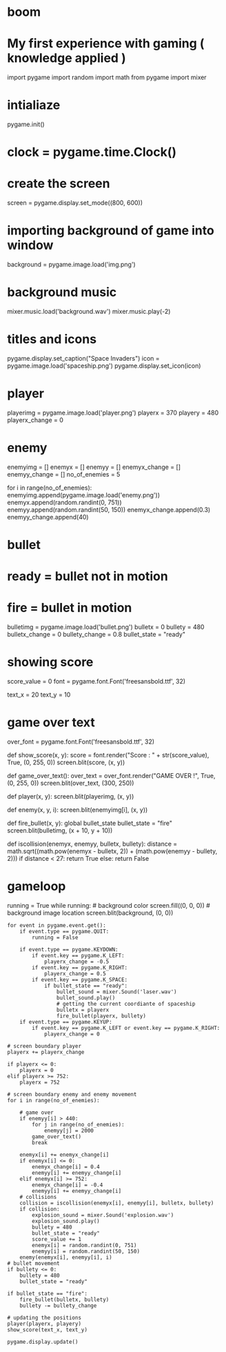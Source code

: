 # boom
# My first experience with gaming ( knowledge applied )
import pygame
import random
import math
from pygame import mixer

# intialiaze
pygame.init()
# clock = pygame.time.Clock()

# create the screen
screen = pygame.display.set_mode((800, 600))

# importing background of game into window
background = pygame.image.load('img.png')

# background music
mixer.music.load('background.wav')
mixer.music.play(-2)

# titles and icons
pygame.display.set_caption("Space Invaders")
icon = pygame.image.load('spaceship.png')
pygame.display.set_icon(icon)

# player
playerimg = pygame.image.load('player.png')
playerx = 370
playery = 480
playerx_change = 0

# enemy
enemyimg = []
enemyx = []
enemyy = []
enemyx_change = []
enemyy_change = []
no_of_enemies = 5

for i in range(no_of_enemies):
    enemyimg.append(pygame.image.load('enemy.png'))
    enemyx.append(random.randint(0, 751))
    enemyy.append(random.randint(50, 150))
    enemyx_change.append(0.3)
    enemyy_change.append(40)

# bullet
# ready = bullet not in motion
# fire = bullet in motion
bulletimg = pygame.image.load('bullet.png')
bulletx = 0
bullety = 480
bulletx_change = 0
bullety_change = 0.8
bullet_state = "ready"

# showing score
score_value = 0
font = pygame.font.Font('freesansbold.ttf', 32)

text_x = 20
text_y = 10

# game over text
over_font = pygame.font.Font('freesansbold.ttf', 32)


def show_score(x, y):
    score = font.render("Score : " + str(score_value), True, (0, 255, 0))
    screen.blit(score, (x, y))


def game_over_text():
    over_text = over_font.render("GAME OVER !", True, (0, 255, 0))
    screen.blit(over_text, (300, 250))


def player(x, y):
    screen.blit(playerimg, (x, y))


def enemy(x, y, i):
    screen.blit(enemyimg[i], (x, y))


def fire_bullet(x, y):
    global bullet_state
    bullet_state = "fire"
    screen.blit(bulletimg, (x + 10, y + 10))


def iscollision(enemyx, enemyy, bulletx, bullety):
    distance = math.sqrt((math.pow(enemyx - bulletx, 2)) + (math.pow(enemyy - bullety, 2)))
    if distance < 27:
        return True
    else:
        return False


# gameloop
running = True
while running:
    # background color
    screen.fill((0, 0, 0))
    # background image location
    screen.blit(background, (0, 0))

    for event in pygame.event.get():
        if event.type == pygame.QUIT:
            running = False

        if event.type == pygame.KEYDOWN:
            if event.key == pygame.K_LEFT:
                playerx_change = -0.5
            if event.key == pygame.K_RIGHT:
                playerx_change = 0.5
            if event.key == pygame.K_SPACE:
                if bullet_state == "ready":
                    bullet_sound = mixer.Sound('laser.wav')
                    bullet_sound.play()
                    # getting the current coordiante of spaceship
                    bulletx = playerx
                    fire_bullet(playerx, bullety)
        if event.type == pygame.KEYUP:
            if event.key == pygame.K_LEFT or event.key == pygame.K_RIGHT:
                playerx_change = 0

    # screen boundary player
    playerx += playerx_change

    if playerx <= 0:
        playerx = 0
    elif playerx >= 752:
        playerx = 752

    # screen boundary enemy and enemy movement
    for i in range(no_of_enemies):

        # game over
        if enemyy[i] > 440:
            for j in range(no_of_enemies):
                enemyy[j] = 2000
            game_over_text()
            break

        enemyx[i] += enemyx_change[i]
        if enemyx[i] <= 0:
            enemyx_change[i] = 0.4
            enemyy[i] += enemyy_change[i]
        elif enemyx[i] >= 752:
            enemyx_change[i] = -0.4
            enemyy[i] += enemyy_change[i]
        # collisions
        collision = iscollision(enemyx[i], enemyy[i], bulletx, bullety)
        if collision:
            explosion_sound = mixer.Sound('explosion.wav')
            explosion_sound.play()
            bullety = 480
            bullet_state = "ready"
            score_value += 1
            enemyx[i] = random.randint(0, 751)
            enemyy[i] = random.randint(50, 150)
        enemy(enemyx[i], enemyy[i], i)
    # bullet movement
    if bullety <= 0:
        bullety = 480
        bullet_state = "ready"

    if bullet_state == "fire":
        fire_bullet(bulletx, bullety)
        bullety -= bullety_change

    # updating the positions
    player(playerx, playery)
    show_score(text_x, text_y)

    pygame.display.update()

